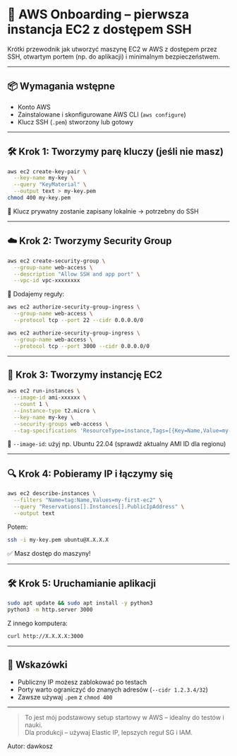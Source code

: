 # 🧭 AWS Onboarding – pierwsza instancja EC2 z dostępem SSH

Krótki przewodnik jak utworzyć maszynę EC2 w AWS z dostępem przez SSH, otwartym portem (np. do aplikacji) i minimalnym bezpieczeństwem.

---

## 📦 Wymagania wstępne

- Konto AWS
- Zainstalowane i skonfigurowane AWS CLI (`aws configure`)
- Klucz SSH (`.pem`) stworzony lub gotowy

---

## 🛠️ Krok 1: Tworzymy parę kluczy (jeśli nie masz)

```bash
aws ec2 create-key-pair \
  --key-name my-key \
  --query "KeyMaterial" \
  --output text > my-key.pem
chmod 400 my-key.pem
```

🔐 Klucz prywatny zostanie zapisany lokalnie → potrzebny do SSH

---

## ☁️ Krok 2: Tworzymy Security Group

```bash
aws ec2 create-security-group \
  --group-name web-access \
  --description "Allow SSH and app port" \
  --vpc-id vpc-xxxxxxxx
```

📄 Dodajemy reguły:

```bash
aws ec2 authorize-security-group-ingress \
  --group-name web-access \
  --protocol tcp --port 22 --cidr 0.0.0.0/0

aws ec2 authorize-security-group-ingress \
  --group-name web-access \
  --protocol tcp --port 3000 --cidr 0.0.0.0/0
```

---

## 🚀 Krok 3: Tworzymy instancję EC2

```bash
aws ec2 run-instances \
  --image-id ami-xxxxxx \
  --count 1 \
  --instance-type t2.micro \
  --key-name my-key \
  --security-groups web-access \
  --tag-specifications 'ResourceType=instance,Tags=[{Key=Name,Value=my-first-ec2}]'
```

📌 `--image-id`: użyj np. Ubuntu 22.04 (sprawdź aktualny AMI ID dla regionu)

---

## 🔍 Krok 4: Pobieramy IP i łączymy się

```bash
aws ec2 describe-instances \
  --filters "Name=tag:Name,Values=my-first-ec2" \
  --query "Reservations[].Instances[].PublicIpAddress" \
  --output text
```

Potem:

```bash
ssh -i my-key.pem ubuntu@X.X.X.X
```

✅ Masz dostęp do maszyny!

---

## 🛠️ Krok 5: Uruchamianie aplikacji

```bash
sudo apt update && sudo apt install -y python3
python3 -m http.server 3000
```

Z innego komputera:

```bash
curl http://X.X.X.X:3000
```

---

## 🧠 Wskazówki

- Publiczny IP możesz zablokować po testach
- Porty warto ograniczyć do znanych adresów (`--cidr 1.2.3.4/32`)
- Zawsze używaj `.pem` z `chmod 400`

---

> To jest mój podstawowy setup startowy w AWS – idealny do testów i nauki.  
> Dla produkcji – używaj Elastic IP, lepszych reguł SG i IAM.

Autor: dawkosz  
